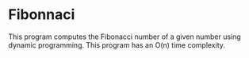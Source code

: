 Fibonnaci
=========

This program computes the Fibonacci number of a given number using dynamic programming. This program has an O(n) time complexity.
